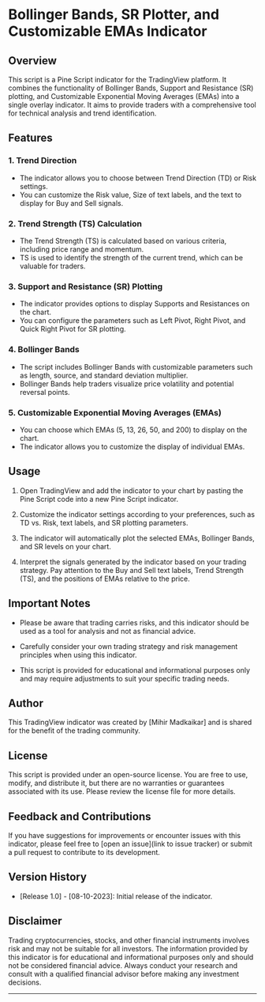 # Bollinger Bands, SR Plotter, and Customizable EMAs Indicator

## Overview

This script is a Pine Script indicator for the TradingView platform. It combines the functionality of Bollinger Bands, Support and Resistance (SR) plotting, and Customizable Exponential Moving Averages (EMAs) into a single overlay indicator. It aims to provide traders with a comprehensive tool for technical analysis and trend identification.

## Features

### 1. Trend Direction

- The indicator allows you to choose between Trend Direction (TD) or Risk settings.
- You can customize the Risk value, Size of text labels, and the text to display for Buy and Sell signals.

### 2. Trend Strength (TS) Calculation

- The Trend Strength (TS) is calculated based on various criteria, including price range and momentum.
- TS is used to identify the strength of the current trend, which can be valuable for traders.

### 3. Support and Resistance (SR) Plotting

- The indicator provides options to display Supports and Resistances on the chart.
- You can configure the parameters such as Left Pivot, Right Pivot, and Quick Right Pivot for SR plotting.

### 4. Bollinger Bands

- The script includes Bollinger Bands with customizable parameters such as length, source, and standard deviation multiplier.
- Bollinger Bands help traders visualize price volatility and potential reversal points.

### 5. Customizable Exponential Moving Averages (EMAs)

- You can choose which EMAs (5, 13, 26, 50, and 200) to display on the chart.
- The indicator allows you to customize the display of individual EMAs.

## Usage

1. Open TradingView and add the indicator to your chart by pasting the Pine Script code into a new Pine Script indicator.

2. Customize the indicator settings according to your preferences, such as TD vs. Risk, text labels, and SR plotting parameters.

3. The indicator will automatically plot the selected EMAs, Bollinger Bands, and SR levels on your chart.

4. Interpret the signals generated by the indicator based on your trading strategy. Pay attention to the Buy and Sell text labels, Trend Strength (TS), and the positions of EMAs relative to the price.

## Important Notes

- Please be aware that trading carries risks, and this indicator should be used as a tool for analysis and not as financial advice.

- Carefully consider your own trading strategy and risk management principles when using this indicator.

- This script is provided for educational and informational purposes only and may require adjustments to suit your specific trading needs.

## Author

This TradingView indicator was created by [Mihir Madkaikar] and is shared for the benefit of the trading community.

## License

This script is provided under an open-source license. You are free to use, modify, and distribute it, but there are no warranties or guarantees associated with its use. Please review the license file for more details.

## Feedback and Contributions

If you have suggestions for improvements or encounter issues with this indicator, please feel free to [open an issue](link to issue tracker) or submit a pull request to contribute to its development.

## Version History

- [Release 1.0] - [08-10-2023]: Initial release of the indicator.

## Disclaimer

Trading cryptocurrencies, stocks, and other financial instruments involves risk and may not be suitable for all investors. The information provided by this indicator is for educational and informational purposes only and should not be considered financial advice. Always conduct your research and consult with a qualified financial advisor before making any investment decisions.

---
